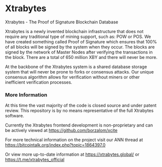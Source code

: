 # Xtrabytes
Xtrabytes - The Proof of Signature Blockchain Database

Xtrabytes is a newly invented blockchain infrastructure that does not require any traditional type of mining support, such as: POW or POS. We have created something called Proof of Signature which ensures that 100% of all blocks will be signed by the system when they occur. The blocks are signed by the network of Master Nodes after verifying the transactions in the block. There are a total of 650 million XBY and there will never be more. 

At the backbone of the Xtrabytes system is a shared database storage system that will never be prone to forks or consensus attacks. Our unique consensus algorithm allows for verification without miners or other inefficient verification processes.

### More Information

At this time the vast majority of the code is closed source and under patent review. This repository is by no means representative of the full Xtrabytes software. 

Currently the Xtrabytes frontend development is non-proprietary and can be actively viewed at https://github.com/borzalom/xcite

For more technical information on the project visit our ANN thread at https://bitcointalk.org/index.php?topic=1864397.0 <br />

Or view more up-to-date information at https://xtrabytes.global/ or https://t.me/xtrabytes_official
